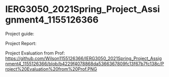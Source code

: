 # IERG3050_2021Spring_Project_Assignment4_1155126366

Project guide:


Project Report:


Project Evaluation from Prof:
https://github.com/Wilson1155126366/IERG3050_2021Spring_Project_Assignment4_1155126366/blob/b4229f4078868da5366367809fc13f67b7fc138c/Project%20Evaluation%20from%20Prof.PNG
